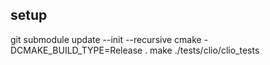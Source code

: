 ## setup 

git submodule update --init --recursive 
cmake -DCMAKE_BUILD_TYPE=Release .
make
./tests/clio/clio_tests
